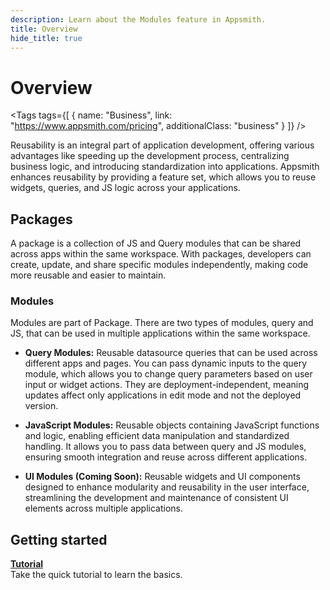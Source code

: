 ```yaml
---
description: Learn about the Modules feature in Appsmith.
title: Overview
hide_title: true
---
```

<!-- vale off -->

<div className="tag-wrapper">
 <h1>Overview</h1>

<Tags
tags={[
{ name: "Business", link: "https://www.appsmith.com/pricing", additionalClass: "business" }
]}
/>

</div>

<!-- vale on -->

Reusability is an integral part of application development, offering various advantages like speeding up the development process, centralizing business logic, and introducing standardization into applications. Appsmith enhances reusability by providing a feature set, which allows you to reuse widgets, queries, and JS logic across your applications.

## Packages

A package is a collection of JS and Query modules that can be shared across apps within the same workspace. With packages, developers can create, update, and share specific modules independently, making code more reusable and easier to maintain.

<ZoomImage
  src="/img/modules-landing.png" 
  alt="Modules image"
  caption=""
/>

### Modules

Modules are part of Package. There are two types of modules, query and JS, that can be used in multiple applications within the same workspace. 

* **Query Modules:** Reusable datasource queries that can be used across different apps and pages. You can pass dynamic inputs to the query module, which allows you to change query parameters based on user input or widget actions. They are deployment-independent, meaning updates affect only applications in edit mode and not the deployed version.

* **JavaScript Modules:** Reusable objects containing JavaScript functions and logic, enabling efficient data manipulation and standardized handling. It allows you to pass data between query and JS modules, ensuring smooth integration and reuse across different applications.

* **UI Modules (Coming Soon):** Reusable widgets and UI components designed to enhance modularity and reusability in the user interface, streamlining the development and maintenance of consistent UI elements across multiple applications.



## Getting started


<div className="containerGridSampleApp">

   <div className="containerColumnSampleApp columnGrid column-two">
   <div className="containerCol">
      </div>
      <b><a href="/packages/tutorial/query-module">Tutorial</a></b>
      <div className="containerDescription"> Take the quick tutorial to learn the basics.</div>
   </div>
  
</div>



